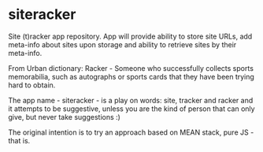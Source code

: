 # siteracker
Site (t)racker app repository. App will provide ability to store site URLs, add meta-info about sites upon storage and ability to retrieve sites by their meta-info.

From Urban dictionary: 
Racker - Someone who successfully collects sports memorabilia, such as autographs or sports cards that they have been trying hard to obtain.

The app name - siteracker - is a play on words: site, tracker and racker and it attempts to be suggestive, unless you are the kind of person that can only give, but never take suggestions :)

The original intention is to try an approach based on MEAN stack, pure JS - that is.
